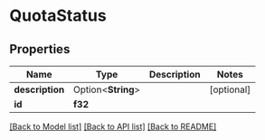 # QuotaStatus

## Properties

Name | Type | Description | Notes
------------ | ------------- | ------------- | -------------
**description** | Option<**String**> |  | [optional]
**id** | **f32** |  | 

[[Back to Model list]](../README.md#documentation-for-models) [[Back to API list]](../README.md#documentation-for-api-endpoints) [[Back to README]](../README.md)


